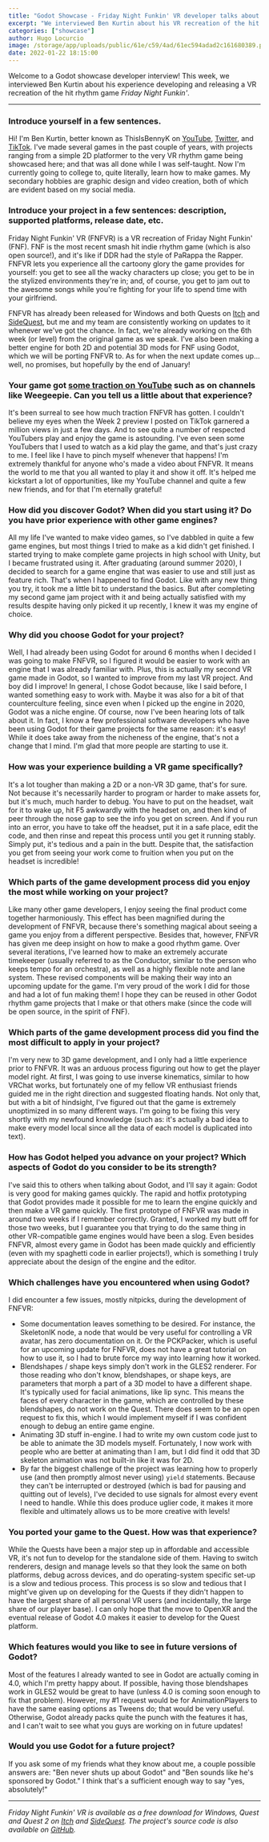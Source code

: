 ```yaml
---
title: "Godot Showcase - Friday Night Funkin' VR developer talks about his experience"
excerpt: "We interviewed Ben Kurtin about his VR recreation of the hit rhythm game Friday Night Funkin', which is made with Godot!"
categories: ["showcase"]
author: Hugo Locurcio
image: /storage/app/uploads/public/61e/c59/4ad/61ec594adad2c161680389.png
date: 2022-01-22 18:15:00
---
```


Welcome to a Godot showcase developer interview! This week, we interviewed Ben Kurtin about his experience developing and releasing a VR recreation of the hit rhythm game *Friday Night Funkin'*.

___

### Introduce yourself in a few sentences.

Hi! I'm Ben Kurtin, better known as ThisIsBennyK on [YouTube](https://www.youtube.com/channel/UCu7zwXQxp4rHmGhW9Dmulkg), [Twitter](https://twitter.com/ThisIsBennyK), and [TikTok](https://www.tiktok.com/@this.is.bennyk). I've made several games in the past couple of years, with projects ranging from a simple 2D platformer to the very VR rhythm game being showcased here; and that was all done while I was self-taught. Now I'm currently going to college to, quite literally, learn how to make games. My secondary hobbies are graphic design and video creation, both of which are evident based on my social media.

### Introduce your project in a few sentences: description, supported platforms, release date, etc.

Friday Night Funkin' VR (FNFVR) is a VR recreation of Friday Night Funkin' (FNF). FNF is the most recent smash hit indie rhythm game (which is also open source!), and it's like if DDR had the style of PaRappa the Rapper. FNFVR lets you experience all the cartoony glory the game provides for yourself: you get to see all the wacky characters up close; you get to be in the stylized environments they're in; and, of course, you get to jam out to the awesome songs while you're fighting for your life to spend time with your girlfriend.

FNFVR has already been released for Windows and both Quests on [Itch](https://thisisbennyk.itch.io/funkin-vr) and [SideQuest](https://sidequestvr.com/app/4089/friday-night-funkin-vr), but me and my team are consistently working on updates to it whenever we've got the chance. In fact, we're already working on the 6th week (or level) from the original game as we speak. I've also been making a better engine for both 2D and potential 3D mods for FNF using Godot, which we will be porting FNFVR to. As for when the next update comes up... well, no promises, but hopefully by the end of January!

### Your game got [some traction on YouTube](https://www.youtube.com/watch?v=QpgxxARRqxI) such as on channels like Weegeepie. Can you tell us a little about that experience?

It's been surreal to see how much traction FNFVR has gotten. I couldn't believe my eyes when the Week 2 preview I posted on TikTok garnered a million views in just a few days. And to see quite a number of respected YouTubers play and enjoy the game is astounding. I've even seen some YouTubers that I used to watch as a kid play the game, and that's just crazy to me. I feel like I have to pinch myself whenever that happens!
I'm extremely thankful for anyone who's made a video about FNFVR. It means the world to me that you all wanted to play it and show it off. It's helped me kickstart a lot of opportunities, like my YouTube channel and quite a few new friends, and for that I'm eternally grateful!

### How did you discover Godot? When did you start using it? Do you have prior experience with other game engines?

All my life I've wanted to make video games, so I've dabbled in quite a few game engines, but most things I tried to make as a kid didn't get finished. I started trying to make complete game projects in high school with Unity, but I became frustrated using it. After graduating (around summer 2020), I decided to search for a game engine that was easier to use and still just as feature rich. That's when I happened to find Godot. Like with any new thing you try, it took me a little bit to understand the basics. But after completing my second game jam project with it and being actually satisfied with my results despite having only picked it up recently, I knew it was my engine of choice.

### Why did you choose Godot for your project?

Well, I had already been using Godot for around 6 months when I decided I was going to make FNFVR, so I figured it would be easier to work with an engine that I was already familiar with. Plus, this is actually my second VR game made in Godot, so I wanted to improve from my last VR project. And boy did I improve!
In general, I chose Godot because, like I said before, I wanted something easy to work with. Maybe it was also for a bit of that counterculture feeling, since even when I picked up the engine in 2020, Godot was a niche engine. Of course, now I've been hearing lots of talk about it. In fact, I know a few professional software developers who have been using Godot for their game projects for the same reason: it's easy! While it does take away from the nicheness of the engine, that's not a change that I mind. I'm glad that more people are starting to use it.

### How was your experience building a VR game specifically?

It's a lot tougher than making a 2D or a non-VR 3D game, that's for sure. Not because it's necessarily harder to program or harder to make assets for, but it's much, much harder to debug. You have to put on the headset, wait for it to wake up, hit F5 awkwardly with the headset on, and then kind of peer through the nose gap to see the info you get on screen. And if you run into an error, you have to take off the headset, put it in a safe place, edit the code, and then rinse and repeat this process until you get it running stably. Simply put, it's tedious and a pain in the butt. Despite that, the satisfaction you get from seeing your work come to fruition when you put on the headset is incredible!

### Which parts of the game development process did you enjoy the most while working on your project?

Like many other game developers, I enjoy seeing the final product come together harmoniously. This effect has been magnified during the development of FNFVR, because there's something magical about seeing a game you enjoy from a different perspective. Besides that, however, FNFVR has given me deep insight on how to make a good rhythm game. Over several iterations, I've learned how to make an extremely accurate timekeeper (usually referred to as the Conductor, similar to the person who keeps tempo for an orchestra), as well as a highly flexible note and lane system. These revised components will be making their way into an upcoming update for the game. I'm very proud of the work I did for those and had a lot of fun making them! I hope they can be reused in other Godot rhythm game projects that I make or that others make (since the code will be open source, in the spirit of FNF).

### Which parts of the game development process did you find the most difficult to apply in your project?

I'm very new to 3D game development, and I only had a little experience prior to FNFVR. It was an arduous process figuring out how to get the player model right. At first, I was going to use inverse kinematics, similar to how VRChat works, but fortunately one of my fellow VR enthusiast friends guided me in the right direction and suggested floating hands. Not only that, but with a bit of hindsight, I've figured out that the game is extremely unoptimized in so many different ways. I'm going to be fixing this very shortly with my newfound knowledge (such as: it's actually a bad idea to make every model local since all the data of each model is duplicated into text).

### How has Godot helped you advance on your project? Which aspects of Godot do you consider to be its strength?

I've said this to others when talking about Godot, and I'll say it again: Godot is very good for making games quickly. The rapid and hotfix prototyping that Godot provides made it possible for me to learn the engine quickly and then make a VR game quickly. The first prototype of FNFVR was made in around two weeks if I remember correctly. Granted, I worked my butt off for those two weeks, but I guarantee you that trying to do the same thing in other VR-compatible game engines would have been a slog. Even besides FNFVR, almost every game in Godot has been made quickly and efficiently (even with my spaghetti code in earlier projects!), which is something I truly appreciate about the design of the engine and the editor.

### Which challenges have you encountered when using Godot?

I did encounter a few issues, mostly nitpicks, during the development of FNFVR:

- Some documentation leaves something to be desired. For instance, the SkeletonIK node, a node that would be very useful for controlling a VR avatar, has zero documentation on it. Or the PCKPacker, which is useful for an upcoming update for FNFVR, does not have a great tutorial on how to use it, so I had to brute force my way into learning how it worked.
- Blendshapes / shape keys simply don't work in the GLES2 renderer. For those reading who don't know, blendshapes, or shape keys, are parameters that morph a part of a 3D model to have a different shape. It's typically used for facial animations, like lip sync. This means the faces of every character in the game, which are controlled by these blendshapes, do not work on the Quest. There does seem to be an open request to fix this, which I would implement myself if I was confident enough to debug an entire game engine.
- Animating 3D stuff in-engine. I had to write my own custom code just to be able to animate the 3D models myself. Fortunately, I now work with people who are better at animating than I am, but I did find it odd that 3D skeleton animation was not built-in like it was for 2D.
- By far the biggest challenge of the project was learning how to properly use (and then promptly almost never using) `yield` statements. Because they can't be interrupted or destroyed (which is bad for pausing and quitting out of levels), I've decided to use signals for almost every event I need to handle. While this does produce uglier code, it makes it more flexible and ultimately allows us to be more creative with levels!

### You ported your game to the Quest. How was that experience?

While the Quests have been a major step up in affordable and accessible VR, it's not fun to develop for the standalone side of them. Having to switch renderers, design and manage levels so that they look the same on both platforms, debug across devices, and do operating-system specific set-up is a slow and tedious process. This process is so slow and tedious that I might've given up on developing for the Quests if they didn't happen to have the largest share of all personal VR users (and incidentally, the large share of our player base). I can only hope that the move to OpenXR and the eventual release of Godot 4.0 makes it easier to develop for the Quest platform.

### Which features would you like to see in future versions of Godot?

Most of the features I already wanted to see in Godot are actually coming in 4.0, which I'm pretty happy about. If possible, having those blendshapes work in GLES2 would be great to have (unless 4.0 is coming soon enough to fix that problem). However, my #1 request would be for AnimationPlayers to have the same easing options as Tweens do; that would be very useful. Otherwise, Godot already packs quite the punch with the features it has, and I can't wait to see what you guys are working on in future updates!

### Would you use Godot for a future project?

If you ask some of my friends what they know about me, a couple possible answers are: "Ben never shuts up about Godot" and "Ben sounds like he's sponsored by Godot." I think that's a sufficient enough way to say "yes, absolutely!"

___

*Friday Night Funkin' VR is available as a free download for Windows, Quest and Quest 2 on [Itch](https://thisisbennyk.itch.io/funkin-vr) and [SideQuest](https://sidequestvr.com/app/4089/friday-night-funkin-vr). The project's source code is also available on [GitHub](https://github.com/this-is-bennyk/Funkin-VR).*